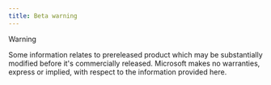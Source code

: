 ```yaml
---
title: Beta warning
---
```

> [!WARNING]
> Some information relates to prereleased product which may be substantially modified before it's commercially released. Microsoft makes no warranties, express or implied, with respect to the information provided here.
